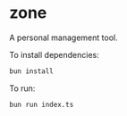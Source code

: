 # zone
A personal management tool.

To install dependencies:

```bash
bun install
```

To run:

```bash
bun run index.ts
```

